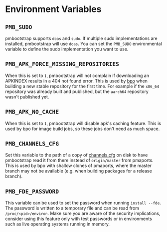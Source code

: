 # Environment Variables

## `PMB_SUDO`

pmbootstrap supports `doas` and `sudo`. If multiple sudo implementations are
installed, pmbootstrap will use `doas`. You can set the `PMB_SUDO`
environmental variable to define the sudo implementation you want to use.

## `PMB_APK_FORCE_MISSING_REPOSITORIES`

When this is set to `1`, pmbootstrap will not complain if downloading an
APKINDEX results in a 404 not found error. This is used by
[bpo](https://build.postmarketos.org) when building a new stable repository for
the first time. For example if the `x86_64` repository was already built and
published, but the `aarch64` repository wasn't published yet.

## `PMB_APK_NO_CACHE`

When this is set to `1`, pmbootstrap will disable apk's caching feature. This
is used by bpo for image build jobs, so these jobs don't need as much space.

## `PMB_CHANNELS_CFG`

Set this variable to the path of a copy of
[channels.cfg](https://gitlab.postmarketos.org/postmarketOS/pmaports/-/blob/master/channels.cfg)
on disk to have pmbootstrap read it from there instead of `origin/master` from
pmaports. This is used by bpo with shallow clones of pmaports, where the master
branch may not be available (e.g. when building packages for a release branch).

## `PMB_FDE_PASSWORD`

This variable can be used to set the password when running `install --fde`. The
password is written to a temporary file and can be read from
`/proc/<pid>/environ`. Make sure you are aware of the security implications,
consider using this feature only with test passwords or in environments such as
live operating systems running in memory.
